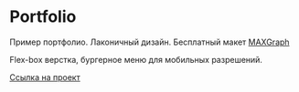 # Portfolio

Пример портфолио. Лаконичный дизайн. Бесплатный макет [MAXGraph](https://blog.maxgraph.ru/besplatnye-makety-figma-dlya-verstki-sajta/)

Flex-box верстка, бургерное меню для мобильных разрешений.

[Ссылка на проект](https://alzot89.github.io/portfolio/)
